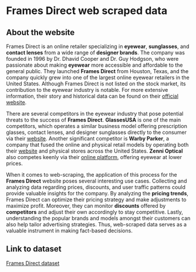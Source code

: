 # Frames Direct web scraped data 

## About the website

Frames Direct is an online retailer specializing in **eyewear**, **sunglasses**, and **contact lenses** from a wide range of **designer brands**. The company was founded in 1996 by Dr. Dhavid Cooper and Dr. Guy Hodgson, who were passionate about making **eyewear** more accessible and affordable to the general public. They launched **Frames Direct** from Houston, Texas, and the company quickly grew into one of the largest online eyewear retailers in the United States. Although Frames Direct is not listed on the stock market, its contribution to the eyewear industry is notable. For more extensive information, their story and historical data can be found on their [official website](http://www.framesdirect.com).

There are several competitors in the eyewear industry that pose potential threats to the success of **Frames Direct**. **GlassesUSA** is one of the main competitors, which operates a similar business model offering prescription glasses, contact lenses, and designer sunglasses directly to the consumer via their [website](https://www.glassesusa.com/). Another significant competitor is **Warby Parker**, a company that fused the online and physical retail models by operating both their [website](https://www.warbyparker.com/) and physical stores across the United States. **Zenni Optical** also competes keenly via their [online platform](https://www.zennioptical.com/), offering eyewear at lower prices.

When it comes to web-scraping, the application of this process for the **Frames Direct** website poses several interesting use cases. Collecting and analyzing data regarding prices, discounts, and user traffic patterns could provide valuable insights for the company. By analyzing the **pricing trends**, Frames Direct can optimize their pricing strategy and make adjustments to maximize profit. Moreover, they can monitor **discounts** offered by **competitors** and adjust their own accordingly to stay competitive. Lastly, understanding the popular brands and models amongst their customers can also help tailor advertising strategies. Thus, web-scraped data serves as a valuable instrument in making fact-based decisions.


## Link to **dataset**

[Frames Direct dataset](https://www.databoutique.com/buy-data-list-subset/Frames%20Direct%20web%20scraped%20data/r/recZPXdFGZEFjdYlZ)
